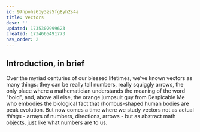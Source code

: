 ```yaml
---
id: 97hpohs61y3zs5fg8yh2s4a
title: Vectors
desc: ''
updated: 1735302999623
created: 1734665491773
nav_order: 2
---
```

## Introduction, in brief
Over the myriad centuries of our blessed lifetimes, we've known vectors as many things: they can be really tall numbers, really squiggly arrows, the only place where a mathematician understands the meaning of the word "bold", and, above all else, the orange jumpsuit guy from Despicable Me who embodies the biological fact that rhombus-shaped human bodies are peak evolution. But now comes a time where we study vectors not as actual *things* - arrays of numbers, directions, arrows - but as abstract math objects, just like what numbers are to us. 

